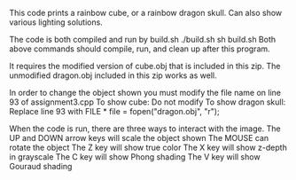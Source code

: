 This code prints a rainbow cube, or a rainbow dragon skull. Can also show various lighting solutions.

The code is both compiled and run by build.sh
    ./build.sh
    sh build.sh
Both above commands should compile, run, and clean up after this program.

It requires the modified version of cube.obj that is included in this zip.
The unmodified dragon.obj included in this zip works as well.

In order to change the object shown you must modify the file name on line 93 of assignment3.cpp
    To show cube:
        Do not modify
    To show dragon skull:
        Replace line 93 with
            FILE * file = fopen("dragon.obj", "r");

When the code is run, there are three ways to interact with the image. 
    The UP and DOWN arrow keys will scale the object shown
    The MOUSE can rotate the object
    The Z key will show true color
    The X key will show z-depth in grayscale
    The C key will show Phong shading
    The V key will show Gouraud shading
